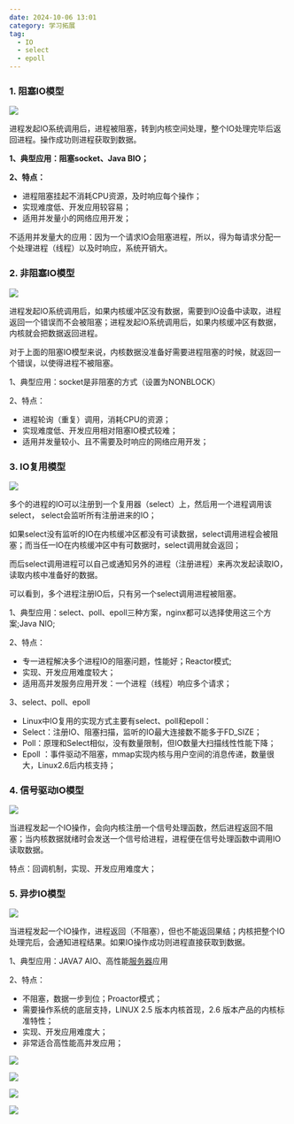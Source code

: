 ```yaml
---
date: 2024-10-06 13:01
category: 学习拓展
tag:
  - IO
  - select
  - epoll
---
```


### **1. 阻塞IO模型**

![](@Img_IO/2024-07-08-17-29-41-image.png)

进程发起IO系统调用后，进程被阻塞，转到内核空间处理，整个IO处理完毕后返回进程。操作成功则进程获取到数据。

**1、典型应用：阻塞socket、Java BIO；**

**2、特点：**

- 进程阻塞挂起不消耗CPU资源，及时响应每个操作；
- 实现难度低、开发应用较容易；
- 适用并发量小的网络应用开发；

不适用并发量大的应用：因为一个请求IO会阻塞进程，所以，得为每请求分配一个处理进程（线程）以及时响应，系统开销大。

### **2. 非阻塞IO模型**

![](@Img_IO/2024-07-08-17-29-47-image.png)

进程发起IO系统调用后，如果内核缓冲区没有数据，需要到IO设备中读取，进程返回一个错误而不会被阻塞；进程发起IO系统调用后，如果内核缓冲区有数据，内核就会把数据返回进程。

对于上面的阻塞IO模型来说，内核数据没准备好需要进程阻塞的时候，就返回一个错误，以使得进程不被阻塞。

1、典型应用：socket是非阻塞的方式（设置为NONBLOCK）

2、特点：

- 进程轮询（重复）调用，消耗CPU的资源；
- 实现难度低、开发应用相对阻塞IO模式较难；
- 适用并发量较小、且不需要及时响应的网络应用开发；

### 3. **IO复用模型**

![](@Img_IO/2024-07-08-17-29-56-image.png)

多个的进程的IO可以注册到一个复用器（select）上，然后用一个进程调用该select， select会监听所有注册进来的IO；

如果select没有监听的IO在内核缓冲区都没有可读数据，select调用进程会被阻塞；而当任一IO在内核缓冲区中有可数据时，select调用就会返回；

而后select调用进程可以自己或通知另外的进程（注册进程）来再次发起读取IO，读取内核中准备好的数据。

可以看到，多个进程注册IO后，只有另一个select调用进程被阻塞。

1、典型应用：select、poll、epoll三种方案，nginx都可以选择使用这三个方案;Java NIO;

2、特点：

- 专一进程解决多个进程IO的阻塞问题，性能好；Reactor模式;
- 实现、开发应用难度较大；
- 适用高并发服务应用开发：一个进程（线程）响应多个请求；

3、select、poll、epoll

- Linux中IO复用的实现方式主要有select、poll和epoll：
- Select：注册IO、阻塞扫描，监听的IO最大连接数不能多于FD_SIZE；
- Poll：原理和Select相似，没有数量限制，但IO数量大扫描线性性能下降；
- Epoll ：事件驱动不阻塞，mmap实现内核与用户空间的消息传递，数量很大，Linux2.6后内核支持；

### 4. **信号驱动IO模型**

![](@Img_IO/2024-07-08-17-53-52-image.png)

当进程发起一个IO操作，会向内核注册一个信号处理函数，然后进程返回不阻塞；当内核数据就绪时会发送一个信号给进程，进程便在信号处理函数中调用IO读取数据。

特点：回调机制，实现、开发应用难度大；

### 5. **异步IO模型**

![](@Img_IO/2024-07-08-17-30-06-image.png)

当进程发起一个IO操作，进程返回（不阻塞），但也不能返回果结；内核把整个IO处理完后，会通知进程结果。如果IO操作成功则进程直接获取到数据。

1、典型应用：JAVA7 AIO、高性能[服务器](https://cloud.tencent.com/act/pro/promotion-cvm?from_column=20065&from=20065)应用

2、特点：

- 不阻塞，数据一步到位；Proactor模式；
- 需要操作系统的底层支持，LINUX 2.5 版本内核首现，2.6 版本产品的内核标准特性；
- 实现、开发应用难度大；
- 非常适合高性能高并发应用；

![](@Img_IO/2024-07-08-17-56-27-image.png)

![](@Img_IO/2024-07-08-17-31-21-image.png)

![](@Img_IO/2024-07-08-18-09-13-image.png)

![](@Img_IO/2024-07-09-09-23-09-image.png)
